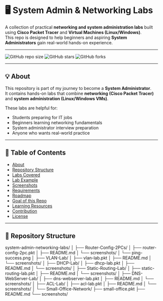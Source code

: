 # 🖥️ System Admin & Networking Labs

A collection of practical **networking and system administration labs** built using **Cisco Packet Tracer** and **Virtual Machines (Linux/Windows)**.  
This repo is designed to help beginners and aspiring **System Administrators** gain real-world hands-on experience.  

---

![GitHub repo size](https://img.shields.io/github/repo-size/subdas374/system-admin-networking-labs)
![GitHub stars](https://img.shields.io/github/stars/subdas374/system-admin-networking-labs?style=social)
![GitHub forks](https://img.shields.io/github/forks/subdas374/system-admin-networking-labs?style=social)

---

## 💡 About
This repository is part of my journey to become a **System Administrator**.  
It contains hands-on labs that combine **networking (Cisco Packet Tracer)** and **system administration (Linux/Windows VMs)**.  

These labs are helpful for:
- Students preparing for IT jobs  
- Beginners learning networking fundamentals  
- System administrator interview preparation  
- Anyone who wants real-world practice  

---

## 📖 Table of Contents
- [About](#-about)  
- [Repository Structure](#-repository-structure)  
- [Labs Covered](#-labs-covered)  
- [Lab Example](#-lab-example-router-config-2-pcs)  
- [Screenshots](#-screenshots)  
- [Requirements](#-requirements)  
- [Roadmap](#-roadmap)  
- [Goal of this Repo](#-goal-of-this-repo)  
- [Learning Resources](#-learning-resources)  
- [Contribution](#-contribution)  
- [License](#-license)  

---

## 📂 Repository Structure

system-admin-networking-labs/
│
├── Router-Config-2PCs/
│   ├── router-config-2pc.pkt
│   ├── README.md
│   └── screenshots/
│       └── ping-success.png
│
├── VLAN-Lab/
│   ├── vlan-lab.pkt
│   ├── README.md
│   └── screenshots/
│
├── DHCP-Lab/
│   ├── dhcp-lab.pkt
│   ├── README.md
│   └── screenshots/
│
├── Static-Routing-Lab/
│   ├── static-routing-lab.pkt
│   ├── README.md
│   └── screenshots/
│
├── DNS-WebServer-Lab/
│   ├── dns-webserver-lab.pkt
│   ├── README.md
│   └── screenshots/
│
├── ACL-Lab/
│   ├── acl-lab.pkt
│   ├── README.md
│   └── screenshots/
│
└── Small-Office-Network/
    ├── small-office.pkt
    ├── README.md
    └── screenshots/

